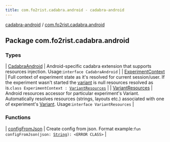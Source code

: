 ```yaml
---
title: com.fo2rist.cadabra.android - cadabra-android
---
```


[cadabra-android](../index.html) / [com.fo2rist.cadabra.android](./index.html)

## Package com.fo2rist.cadabra.android

### Types

| [CadabraAndroid](-cadabra-android/index.html) | Android-specific cadabra extension that supports resources injection. Usage:`interface CadabraAndroid` |
| [ExperimentContext](-experiment-context/index.html) | Full context of experiment state as it's resolved for current session/user. If the experiment wasn't started the [variant](-experiment-context/variant.html) is null resources resolved as is.`class ExperimentContext : `[`VariantResources`](-variant-resources/index.html) |
| [VariantResources](-variant-resources/index.html) | Android resources accessor for particular experiment's Variant. Automatically resolves resources (strings, layouts etc.) associated with one of experiment's [Variant](#). Usage:`interface VariantResources` |

### Functions

| [configFromJson](config-from-json.html) | Create config from json. Format example:`fun configFromJson(json: `[`String`](https://kotlinlang.org/api/latest/jvm/stdlib/kotlin/-string/index.html)`): <ERROR CLASS>` |

